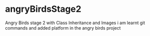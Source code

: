 # angryBirdsStage2
Angry Birds stage 2 with Class Inheritance and Images
i am learnt git commands and added platform in the angry birds project 